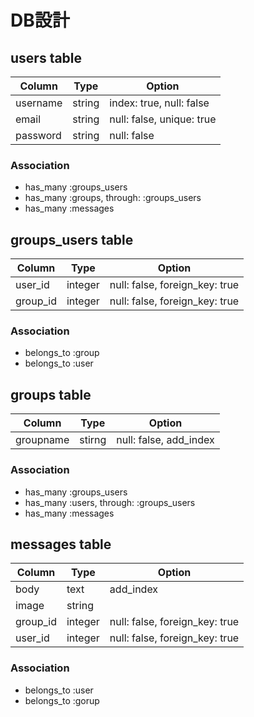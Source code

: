 # DB設計

## users table

|Column|Type|Option|
|------|----|------|
username|string|index: true, null: false|
email|string|null: false, unique: true|
password|string|null: false|

### Association
- has_many :groups_users
- has_many :groups, through: :groups_users
- has_many :messages

## groups_users table

|Column|Type|Option|
|------|----|------|
user_id|integer|null: false, foreign_key: true|
group_id|integer|null: false, foreign_key: true|

### Association
- belongs_to :group
- belongs_to :user

## groups table

|Column|Type|Option|
|------|----|------|
groupname|stirng|null: false, add_index|

### Association
- has_many :groups_users
- has_many :users, through: :groups_users
- has_many :messages

## messages table

|Column|Type|Option|
|------|----|------|
body|text|add_index|
image|string||
group_id|integer|null: false, foreign_key: true|
user_id|integer|null: false, foreign_key: true|

### Association
- belongs_to :user
- belongs_to :gorup